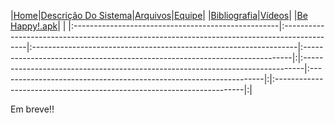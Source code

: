 |<a href='http://code.google.com/p/be-happy'>Home</a>|<a href='https://code.google.com/p/be-happy/wiki/DescricaoDoProjeto'>Descrição Do Sistema</a>|<a href='https://code.google.com/p/be-happy/wiki/Docs'>Arquivos</a>|<a href='https://code.google.com/p/be-happy/wiki/Desenvolvedores'>Equipe</a>| |<a href='https://code.google.com/p/be-happy/wiki/Bibliografia'>Bibliografia</a>|<a href='https://code.google.com/p/be-happy/wiki/Videos'>Vídeos</a>| |<a href='https://code.google.com/p/be-happy/wiki/apk'>Be Happy!.apk</a>| |
|:---------------------------------------------------|:--------------------------------------------------------------------------------------------|:------------------------------------------------------------------|:---------------------------------------------------------------------------|:|:------------------------------------------------------------------------------|:------------------------------------------------------------------|:|:----------------------------------------------------------------------|:|

Em breve!!

<p align='center'><img src='http://static.tumblr.com/l1z3ey5/jqHlte56k/11714641799.png' alt='' align='middle' title='' />